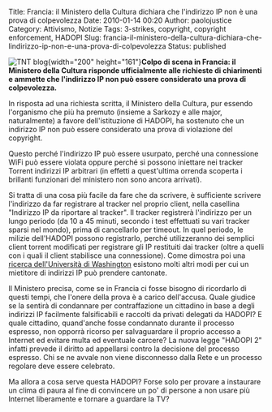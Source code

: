 Title: Francia: il Ministero della Cultura dichiara che l'indirizzo IP non è una prova di colpevolezza
Date: 2010-01-14 00:20
Author: paolojustice
Category: Attivismo, Notizie
Tags: 3-strikes, copyright, copyright enforcement, HADOPI
Slug: francia-il-ministero-della-cultura-dichiara-che-lindirizzo-ip-non-e-una-prova-di-colpevolezza
Status: published

![TNT blog](http://www.laquadrature.net/files/hadopi-mortuaire.jpg){width="200" height="161"}**Colpo di scena in Francia: il Ministero della Cultura risponde ufficialmente alle richieste di chiarimenti e ammette che l'indirizzo IP non può essere considerato una prova di colpevolezza.**

  

**<!--more-->**

In risposta ad una richiesta scritta, il Ministero della Cultura, pur essendo l'organismo che più ha premuto (insieme a Sarkozy e alle major, naturalmente) a favore dell'istituzione di HADOPI, ha sostenuto che un indirizzo IP non può essere considerato una prova di violazione del copyright.

Questo perché l'indirizzo IP può essere usurpato, perché una connessione WiFi può essere violata oppure perché si possono iniettare nei tracker Torrent indirizzi IP arbitrari (in effetti a quest'ultima orrenda scoperta i brillanti funzionari del ministero non sono ancora arrivati).

Si tratta di una cosa più facile da fare che da scrivere, è sufficiente scrivere l'indirizzo da far registrare al tracker nel proprio client, nella casellina "Indirizzo IP da riportare al tracker". Il tracker registrerà l'indirizzo per un lungo periodo (da 10 a 45 minuti, secondo i test effettuati su vari tracker sparsi nel mondo), prima di cancellarlo per timeout. In quel periodo, le milizie dell'HADOPI possono registrarlo, perché utilizzeranno dei semplici client torrent modificati per registrare gli IP restituiti dai tracker (oltre a quelli con i quali il client stabilisce una connessione). Come dimostra poi una [ricerca dell'Università di Washington](http://dmca.cs.washington.edu/uwcse_dmca_tr.pdf) esistono molti altri modi per cui un mietitore di indirizzi IP può prendere cantonate.

Il Ministero precisa, come se in Francia ci fosse bisogno di ricordarlo di questi tempi, che l'onere della prova è a carico dell'accusa. Quale giudice se la sentirà di condannare per contraffazione un cittadino in base a degli indirizzi IP facilmente falsificabili e raccolti da privati delegati da HADOPI? E quale cittadino, quand'anche fosse condannato durante il processo espresso, non opporrà ricorso per salvaguardare il proprio accesso a Internet ed evitare multa ed eventuale carcere? La nuova legge "HADOPI 2" infatti prevede il diritto ad appellarsi contro la decisione del processo espresso. Chi se ne avvale non viene disconnesso dalla Rete e un processo regolare deve essere celebrato.

Ma allora a cosa serve questa HADOPI? Forse solo per provare a instaurare un clima di paura al fine di convincere un po' di persone a non usare più Internet liberamente e tornare a guardare la TV?
